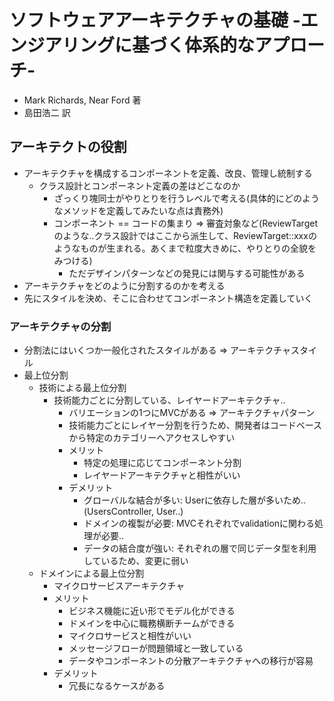 # ソフトウェアアーキテクチャの基礎 -エンジアリングに基づく体系的なアプローチ-
- Mark Richards, Near Ford 著
- 島田浩二 訳

## アーキテクトの役割
- アーキテクチャを構成するコンポーネントを定義、改良、管理し統制する
  - クラス設計とコンポーネント定義の差はどこなのか
    - ざっくり塊同士がやりとりを行うレベルで考える(具体的にどのようなメソッドを定義してみたいな点は責務外)
    - コンポーネント == コードの集まり => 審査対象など(ReviewTargetのような..クラス設計ではここから派生して、ReviewTarget::xxxのようなものが生まれる。あくまで粒度大きめに、やりとりの全貌をみつける)
      - ただデザインパターンなどの発見には関与する可能性がある
- アーキテクチャをどのように分割するのかを考える
- 先にスタイルを決め、そこに合わせてコンポーネント構造を定義していく

### アーキテクチャの分割
- 分割法にはいくつか一般化されたスタイルがある => アーキテクチャスタイル
- 最上位分割
  - 技術による最上位分割
    - 技術能力ごとに分割している、レイヤードアーキテクチャ..
      - バリエーションの1つにMVCがある => アーキテクチャパターン
      - 技術能力ごとにレイヤー分割を行うため、開発者はコードベースから特定のカテゴリーへアクセスしやすい
      - メリット
        - 特定の処理に応じてコンポーネント分割
        - レイヤードアーキテクチャと相性がいい
      - デメリット
        - グローバルな結合が多い: Userに依存した層が多いため..(UsersController, User..)
        - ドメインの複製が必要: MVCそれぞれでvalidationに関わる処理が必要..
        - データの結合度が強い: それぞれの層で同じデータ型を利用しているため、変更に弱い
  - ドメインによる最上位分割
    - マイクロサービスアーキテクチャ
    - メリット
      - ビジネス機能に近い形でモデル化ができる
      - ドメインを中心に職務横断チームができる
      - マイクロサービスと相性がいい
      - メッセージフローが問題領域と一致している
      - データやコンポーネントの分散アーキテクチャへの移行が容易
    - デメリット
      - 冗長になるケースがある
